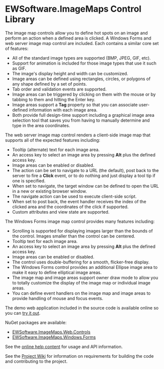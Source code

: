 # EWSoftware.ImageMaps Control Library
The image map controls allow you to define hot spots on an image and perform an action when a defined area is
clicked.  A Windows Forms and web server image map control are included.  Each contains a similar core set of
features:

* All of the standard image types are supported (BMP, JPEG, GIF, etc).
* Support for animation is included for those image types that use it such as GIF.
* The image's display height and width can be customized.
* Image areas can be defined using rectangles, circles, or polygons of any shape defined by a set of points.
* Tab order and validation events are supported.
* Image areas can be triggered by clicking on them with the mouse or by tabbing to them and hitting the Enter
key.
* Image areas support a **Tag** property so that you can associate user-defined information with each image
area.
* Both provide full design-time support including a graphical image area selection tool that saves you from
having to manually determine and type in the area coordinates.

The web server image map control renders a client-side image map that supports all of the expected features
including:

* Tooltip (alternate) text for each image area.
* An access key to select an image area by pressing **Alt** plus the defined access key.
* Image areas can be enabled or disabled.
* The action can be set to navigate to a URL (the default), post back to the server to fire a **Click**
event, or to do nothing and just display a tool tip if one is specified.
* When set to navigate, the target window can be defined to open the URL in a new or existing browser window.
* The navigate action can be used to execute client-side script.
* When set to post back, the event handler receives the index of the clicked area and the coordinates of the
click if supported.
* Custom attributes and view state are supported.

The Windows Forms image map control provides many features including:

* Scrolling is supported for displaying images larger than the bounds of the control.  Images smaller than the
control can be centered.
* Tooltip text for each image area.
* An access key to select an image area by pressing **Alt** plus the defined access key.
* Image areas can be enabled or disabled.
* The control uses double-buffering for a smooth, flicker-free display.
* The Windows Forms control provides an additional Ellipse image area to make it easy to define elliptical image
areas.
* The image map and image areas support owner draw mode to allow you to totally customize the display of the
image map or individual image areas.
* You can define event handlers on the image map and image areas to provide handling of mouse and focus events.

The demo web application included in the source code is available online so you can
[try it out](http://www.ewoodruff.us/ImageMapWebCS/Default.aspx).

NuGet packages are available:

* [EWSoftware.ImageMaps.Web.Controls](https://www.nuget.org/packages/EWSoftware.ImageMaps.Web.Controls)
* [EWSoftware.ImageMaps.Windows.Forms](https://www.nuget.org/packages/EWSoftware.ImageMaps.Windows.Forms)

See the [online help content](http://EWSoftware.github.io/ImageMaps/index.html) for usage and API information.

See the [Project Wiki](https://github.com/EWSoftware/ImageMaps/wiki) for information on requirements for
building the code and contributing to the project.
